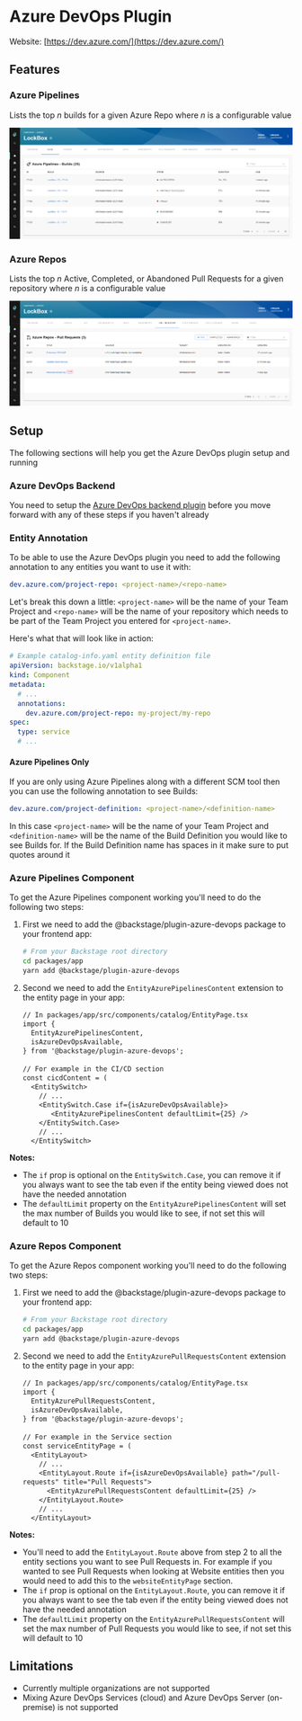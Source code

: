 # Azure DevOps Plugin

Website: [https://dev.azure.com/](https://dev.azure.com/)

## Features

### Azure Pipelines

Lists the top _n_ builds for a given Azure Repo where _n_ is a configurable value

![Azure Pipelines Builds Example](./docs/azure-devops-builds.png)

### Azure Repos

Lists the top _n_ Active, Completed, or Abandoned Pull Requests for a given repository where _n_ is a configurable value

![Azure Repos Pull Requests Example](./docs/azure-devops-pull-requests.png)

## Setup

The following sections will help you get the Azure DevOps plugin setup and running

### Azure DevOps Backend

You need to setup the [Azure DevOps backend plugin](https://github.com/backstage/backstage/tree/master/plugins/azure-devops-backend) before you move forward with any of these steps if you haven't already

### Entity Annotation

To be able to use the Azure DevOps plugin you need to add the following annotation to any entities you want to use it with:

```yaml
dev.azure.com/project-repo: <project-name>/<repo-name>
```

Let's break this down a little: `<project-name>` will be the name of your Team Project and `<repo-name>` will be the name of your repository which needs to be part of the Team Project you entered for `<project-name>`.

Here's what that will look like in action:

```yaml
# Example catalog-info.yaml entity definition file
apiVersion: backstage.io/v1alpha1
kind: Component
metadata:
  # ...
  annotations:
    dev.azure.com/project-repo: my-project/my-repo
spec:
  type: service
  # ...
```

#### Azure Pipelines Only

If you are only using Azure Pipelines along with a different SCM tool then you can use the following annotation to see Builds:

```yaml
dev.azure.com/project-definition: <project-name>/<definition-name>
```

In this case `<project-name>` will be the name of your Team Project and `<definition-name>` will be the name of the Build Definition you would like to see Builds for. If the Build Definition name has spaces in it make sure to put quotes around it

### Azure Pipelines Component

To get the Azure Pipelines component working you'll need to do the following two steps:

1. First we need to add the @backstage/plugin-azure-devops package to your frontend app:

   ```bash
   # From your Backstage root directory
   cd packages/app
   yarn add @backstage/plugin-azure-devops
   ```

2. Second we need to add the `EntityAzurePipelinesContent` extension to the entity page in your app:

   ```tsx
   // In packages/app/src/components/catalog/EntityPage.tsx
   import {
     EntityAzurePipelinesContent,
     isAzureDevOpsAvailable,
   } from '@backstage/plugin-azure-devops';

   // For example in the CI/CD section
   const cicdContent = (
     <EntitySwitch>
       // ...
       <EntitySwitch.Case if={isAzureDevOpsAvailable}>
          <EntityAzurePipelinesContent defaultLimit={25} />
       </EntitySwitch.Case>
       // ...
     </EntitySwitch>
   ```

**Notes:**

- The `if` prop is optional on the `EntitySwitch.Case`, you can remove it if you always want to see the tab even if the entity being viewed does not have the needed annotation
- The `defaultLimit` property on the `EntityAzurePipelinesContent` will set the max number of Builds you would like to see, if not set this will default to 10

### Azure Repos Component

To get the Azure Repos component working you'll need to do the following two steps:

1. First we need to add the @backstage/plugin-azure-devops package to your frontend app:

   ```bash
   # From your Backstage root directory
   cd packages/app
   yarn add @backstage/plugin-azure-devops
   ```

2. Second we need to add the `EntityAzurePullRequestsContent` extension to the entity page in your app:

   ```tsx
   // In packages/app/src/components/catalog/EntityPage.tsx
   import {
     EntityAzurePullRequestsContent,
     isAzureDevOpsAvailable,
   } from '@backstage/plugin-azure-devops';

   // For example in the Service section
   const serviceEntityPage = (
     <EntityLayout>
       // ...
       <EntityLayout.Route if={isAzureDevOpsAvailable} path="/pull-requests" title="Pull Requests">
         <EntityAzurePullRequestsContent defaultLimit={25} />
       </EntityLayout.Route>
       // ...
     </EntityLayout>
   ```

**Notes:**

- You'll need to add the `EntityLayout.Route` above from step 2 to all the entity sections you want to see Pull Requests in. For example if you wanted to see Pull Requests when looking at Website entities then you would need to add this to the `websiteEntityPage` section.
- The `if` prop is optional on the `EntityLayout.Route`, you can remove it if you always want to see the tab even if the entity being viewed does not have the needed annotation
- The `defaultLimit` property on the `EntityAzurePullRequestsContent` will set the max number of Pull Requests you would like to see, if not set this will default to 10

## Limitations

- Currently multiple organizations are not supported
- Mixing Azure DevOps Services (cloud) and Azure DevOps Server (on-premise) is not supported

